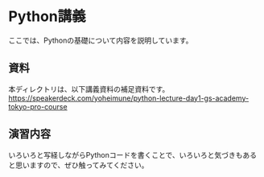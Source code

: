# Python講義
ここでは、Pythonの基礎について内容を説明しています。

## 資料
本ディレクトリは、以下講義資料の補足資料です。
https://speakerdeck.com/yoheimune/python-lecture-day1-gs-academy-tokyo-pro-course

## 演習内容
いろいろと写経しながらPythonコードを書くことで、いろいろと気づきもあると思いますので、ぜひ触ってみてください。
